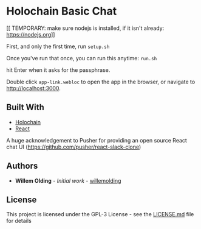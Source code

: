 # Holochain Basic Chat

[[ TEMPORARY: make sure nodejs is installed, if it isn't already: https://nodejs.org]]

First, and only the first time, run `setup.sh`

Once you've run that once, you can run this anytime: `run.sh`

hit Enter when it asks for the passphrase.

Double click `app-link.webloc` to open the app in the browser, or navigate to [http://localhost:3000](http://localhost:3000).

## Built With

* [Holochain](https://developer.holochain.org/)
* [React](https://reactjs.org/)

A huge acknowledgement to Pusher for providing an open source React chat UI (https://github.com/pusher/react-slack-clone)

## Authors

* **Willem Olding** - *Initial work* - [willemolding](https://github.com/willemolding)

## License

This project is licensed under the GPL-3 License - see the [LICENSE.md](LICENSE.md) file for details

